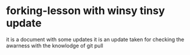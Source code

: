 # forking-lesson with winsy tinsy update
it is a document with some updates
it is an update taken for checking the awarness with the knowlodge of git pull
